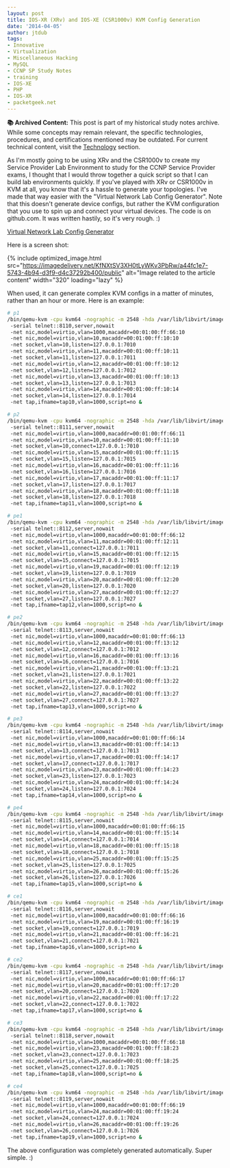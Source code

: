 ```yaml
---
layout: post
title: IOS-XR (XRv) and IOS-XE (CSR1000v) KVM Config Generation
date: '2014-04-05'
author: jtdub
tags:
- Innovative
- Virtualization
- Miscellaneous Hacking
- MySQL
- CCNP SP Study Notes
- training
- IOS-XE
- PHP
- IOS-XR
- packetgeek.net
---
```



<div class="alert alert-warning" role="alert">
  <strong>📚 Archived Content:</strong> This post is part of my historical study notes archive. While some concepts may remain relevant, the specific technologies, procedures, and certifications mentioned may be outdated. For current technical content, visit the <a href="/technology/" class="alert-link">Technology</a> section.
</div>

As I'm mostly going to be using XRv and the CSR1000v to create my Service Provider Lab Environment to study for the CCNP Service Provider exams, I thought that I would throw together a quick script so that I can build lab environments quickly. If you've played with XRv or CSR1000v in KVM at all, you know that it's a hassle to generate your topologies. I've made that way easier with the "Virtual Network Lab Config Generator". Note that this doesn't generate device configs, but rather the KVM configuration that you use to spin up and connect your virtual devices. The code is on github.com. It was written hastily, so it's very rough. :)

[Virtual Network Lab Config Generator](https://github.com/jtdub/vnlcg)

Here is a screen shot:

{% include optimized_image.html
   src="https://imagedelivery.net/KfNXtSV3XH0tLyWKv3PbRw/a44fc1e7-5743-4b94-d3f9-d4c37292b400/public"
   alt="Image related to the article content"
   width="320"
   loading="lazy" %}

When used, it can generate complex KVM configs in a matter of minutes, rather than an hour or more. Here is an example:

```bash
# p1
/bin/qemu-kvm -cpu kvm64 -nographic -m 2548 -hda /var/lib/libvirt/images/p1-xr.raw 
 -serial telnet::8110,server,nowait 
 -net nic,model=virtio,vlan=1000,macaddr=00:01:00:ff:66:10 
 -net nic,model=virtio,vlan=10,macaddr=00:01:00:ff:10:10 
 -net socket,vlan=10,listen=127.0.0.1:7010 
 -net nic,model=virtio,vlan=11,macaddr=00:01:00:ff:10:11 
 -net socket,vlan=11,listen=127.0.0.1:7011 
 -net nic,model=virtio,vlan=12,macaddr=00:01:00:ff:10:12 
 -net socket,vlan=12,listen=127.0.0.1:7012 
 -net nic,model=virtio,vlan=13,macaddr=00:01:00:ff:10:13 
 -net socket,vlan=13,listen=127.0.0.1:7013 
 -net nic,model=virtio,vlan=14,macaddr=00:01:00:ff:10:14 
 -net socket,vlan=14,listen=127.0.0.1:7014 
 -net tap,ifname=tap10,vlan=1000,script=no &

# p2
/bin/qemu-kvm -cpu kvm64 -nographic -m 2548 -hda /var/lib/libvirt/images/p2-xr.raw 
 -serial telnet::8111,server,nowait 
 -net nic,model=virtio,vlan=1000,macaddr=00:01:00:ff:66:11 
 -net nic,model=virtio,vlan=10,macaddr=00:01:00:ff:11:10 
 -net socket,vlan=10,connect=127.0.0.1:7010 
 -net nic,model=virtio,vlan=15,macaddr=00:01:00:ff:11:15 
 -net socket,vlan=15,listen=127.0.0.1:7015 
 -net nic,model=virtio,vlan=16,macaddr=00:01:00:ff:11:16 
 -net socket,vlan=16,listen=127.0.0.1:7016 
 -net nic,model=virtio,vlan=17,macaddr=00:01:00:ff:11:17 
 -net socket,vlan=17,listen=127.0.0.1:7017 
 -net nic,model=virtio,vlan=18,macaddr=00:01:00:ff:11:18 
 -net socket,vlan=18,listen=127.0.0.1:7018 
 -net tap,ifname=tap11,vlan=1000,script=no &

# pe1
/bin/qemu-kvm -cpu kvm64 -nographic -m 2548 -hda /var/lib/libvirt/images/pe1-xr.raw 
 -serial telnet::8112,server,nowait 
 -net nic,model=virtio,vlan=1000,macaddr=00:01:00:ff:66:12 
 -net nic,model=virtio,vlan=11,macaddr=00:01:00:ff:12:11 
 -net socket,vlan=11,connect=127.0.0.1:7011 
 -net nic,model=virtio,vlan=15,macaddr=00:01:00:ff:12:15 
 -net socket,vlan=15,connect=127.0.0.1:7015 
 -net nic,model=virtio,vlan=19,macaddr=00:01:00:ff:12:19 
 -net socket,vlan=19,listen=127.0.0.1:7019 
 -net nic,model=virtio,vlan=20,macaddr=00:01:00:ff:12:20 
 -net socket,vlan=20,listen=127.0.0.1:7020 
 -net nic,model=virtio,vlan=27,macaddr=00:01:00:ff:12:27 
 -net socket,vlan=27,listen=127.0.0.1:7027 
 -net tap,ifname=tap12,vlan=1000,script=no &

# pe2
/bin/qemu-kvm -cpu kvm64 -nographic -m 2548 -hda /var/lib/libvirt/images/pe2-xr.raw 
 -serial telnet::8113,server,nowait 
 -net nic,model=virtio,vlan=1000,macaddr=00:01:00:ff:66:13 
 -net nic,model=virtio,vlan=12,macaddr=00:01:00:ff:13:12 
 -net socket,vlan=12,connect=127.0.0.1:7012 
 -net nic,model=virtio,vlan=16,macaddr=00:01:00:ff:13:16 
 -net socket,vlan=16,connect=127.0.0.1:7016 
 -net nic,model=virtio,vlan=21,macaddr=00:01:00:ff:13:21 
 -net socket,vlan=21,listen=127.0.0.1:7021 
 -net nic,model=virtio,vlan=22,macaddr=00:01:00:ff:13:22 
 -net socket,vlan=22,listen=127.0.0.1:7022 
 -net nic,model=virtio,vlan=27,macaddr=00:01:00:ff:13:27 
 -net socket,vlan=27,connect=127.0.0.1:7027 
 -net tap,ifname=tap13,vlan=1000,script=no &

# pe3
/bin/qemu-kvm -cpu kvm64 -nographic -m 2548 -hda /var/lib/libvirt/images/pe3-xe.raw 
 -serial telnet::8114,server,nowait 
 -net nic,model=virtio,vlan=1000,macaddr=00:01:00:ff:66:14 
 -net nic,model=virtio,vlan=13,macaddr=00:01:00:ff:14:13 
 -net socket,vlan=13,connect=127.0.0.1:7013 
 -net nic,model=virtio,vlan=17,macaddr=00:01:00:ff:14:17 
 -net socket,vlan=17,connect=127.0.0.1:7017 
 -net nic,model=virtio,vlan=23,macaddr=00:01:00:ff:14:23 
 -net socket,vlan=23,listen=127.0.0.1:7023 
 -net nic,model=virtio,vlan=24,macaddr=00:01:00:ff:14:24 
 -net socket,vlan=24,listen=127.0.0.1:7024 
 -net tap,ifname=tap14,vlan=1000,script=no &

# pe4
/bin/qemu-kvm -cpu kvm64 -nographic -m 2548 -hda /var/lib/libvirt/images/pe4-xe.raw 
 -serial telnet::8115,server,nowait 
 -net nic,model=virtio,vlan=1000,macaddr=00:01:00:ff:66:15 
 -net nic,model=virtio,vlan=14,macaddr=00:01:00:ff:15:14 
 -net socket,vlan=14,connect=127.0.0.1:7014 
 -net nic,model=virtio,vlan=18,macaddr=00:01:00:ff:15:18 
 -net socket,vlan=18,connect=127.0.0.1:7018 
 -net nic,model=virtio,vlan=25,macaddr=00:01:00:ff:15:25 
 -net socket,vlan=25,listen=127.0.0.1:7025 
 -net nic,model=virtio,vlan=26,macaddr=00:01:00:ff:15:26 
 -net socket,vlan=26,listen=127.0.0.1:7026 
 -net tap,ifname=tap15,vlan=1000,script=no &

# ce1
/bin/qemu-kvm -cpu kvm64 -nographic -m 2548 -hda /var/lib/libvirt/images/ce1-xe.raw 
 -serial telnet::8116,server,nowait 
 -net nic,model=virtio,vlan=1000,macaddr=00:01:00:ff:66:16 
 -net nic,model=virtio,vlan=19,macaddr=00:01:00:ff:16:19 
 -net socket,vlan=19,connect=127.0.0.1:7019 
 -net nic,model=virtio,vlan=21,macaddr=00:01:00:ff:16:21 
 -net socket,vlan=21,connect=127.0.0.1:7021 
 -net tap,ifname=tap16,vlan=1000,script=no &

# ce2
/bin/qemu-kvm -cpu kvm64 -nographic -m 2548 -hda /var/lib/libvirt/images/ce2-xe.raw 
 -serial telnet::8117,server,nowait 
 -net nic,model=virtio,vlan=1000,macaddr=00:01:00:ff:66:17 
 -net nic,model=virtio,vlan=20,macaddr=00:01:00:ff:17:20 
 -net socket,vlan=20,connect=127.0.0.1:7020 
 -net nic,model=virtio,vlan=22,macaddr=00:01:00:ff:17:22 
 -net socket,vlan=22,connect=127.0.0.1:7022 
 -net tap,ifname=tap17,vlan=1000,script=no &

# ce3
/bin/qemu-kvm -cpu kvm64 -nographic -m 2548 -hda /var/lib/libvirt/images/ce3-xr.raw 
 -serial telnet::8118,server,nowait 
 -net nic,model=virtio,vlan=1000,macaddr=00:01:00:ff:66:18 
 -net nic,model=virtio,vlan=23,macaddr=00:01:00:ff:18:23 
 -net socket,vlan=23,connect=127.0.0.1:7023 
 -net nic,model=virtio,vlan=25,macaddr=00:01:00:ff:18:25 
 -net socket,vlan=25,connect=127.0.0.1:7025 
 -net tap,ifname=tap18,vlan=1000,script=no &

# ce4
/bin/qemu-kvm -cpu kvm64 -nographic -m 2548 -hda /var/lib/libvirt/images/ce4-xr.raw 
 -serial telnet::8119,server,nowait 
 -net nic,model=virtio,vlan=1000,macaddr=00:01:00:ff:66:19 
 -net nic,model=virtio,vlan=24,macaddr=00:01:00:ff:19:24 
 -net socket,vlan=24,connect=127.0.0.1:7024 
 -net nic,model=virtio,vlan=26,macaddr=00:01:00:ff:19:26 
 -net socket,vlan=26,connect=127.0.0.1:7026 
 -net tap,ifname=tap19,vlan=1000,script=no &
```

The above configuration was completely generated automatically. Super simple. :)
